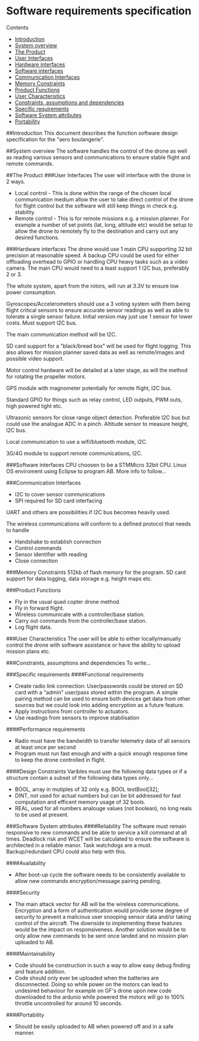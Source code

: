 # Software requirements specification

Contents
- [Introduction](https://github.com/FlyingBaguette/aero-boulangerie/blob/master/docs/requirement-specs/Software-requirements-specification.md#introduction)
- [System overview](https://github.com/FlyingBaguette/aero-boulangerie/blob/master/docs/requirement-specs/Software-requirements-specification.md#system-overview)
- [The Product](https://github.com/FlyingBaguette/aero-boulangerie/blob/master/docs/requirement-specs/Software-requirements-specification.md#the-product)
- [User Interfaces](https://github.com/FlyingBaguette/aero-boulangerie/blob/master/docs/requirement-specs/Software-requirements-specification.md#user-interfaces)
- [Hardware interfaces](https://github.com/FlyingBaguette/aero-boulangerie/blob/master/docs/requirement-specs/Software-requirements-specification.md#hardware-interfaces)
- [Software interfaces](https://github.com/FlyingBaguette/aero-boulangerie/blob/master/docs/requirement-specs/Software-requirements-specification.md#software-interfaces)
- [Communication Interfaces](https://github.com/FlyingBaguette/aero-boulangerie/blob/master/docs/requirement-specs/Software-requirements-specification.md#communication-interfaces)
- [Memory Constraints](https://github.com/FlyingBaguette/aero-boulangerie/blob/master/docs/requirement-specs/Software-requirements-specification.md#memory-constraints)
- [Product Functions](https://github.com/FlyingBaguette/aero-boulangerie/blob/master/docs/requirement-specs/Software-requirements-specification.md#product-functions)
- [User Characteristics](https://github.com/FlyingBaguette/aero-boulangerie/blob/master/docs/requirement-specs/Software-requirements-specification.md#user-characteristics)
- [Constraints, assumptions and dependencies](https://github.com/FlyingBaguette/aero-boulangerie/blob/master/docs/requirement-specs/Software-requirements-specification.md#constraints,-assumptions-and-dependencies)
- [Specific requirements](https://github.com/FlyingBaguette/aero-boulangerie/blob/master/docs/requirement-specs/Software-requirements-specification.md#specific-requirements)
- [Software System attributes](https://github.com/FlyingBaguette/aero-boulangerie/blob/master/docs/requirement-specs/Software-requirements-specification.md#software-system-attributes)
- [Portability](https://github.com/FlyingBaguette/aero-boulangerie/blob/master/docs/requirement-specs/Software-requirements-specification.md#portability)

##Introduction
This document describes the function software design specification for the "aero boulangerie".

##System overview
The software handles the control of the drone as well as reading various sensors and communications to ensure stable flight and remote commands.

##The Product
###User Interfaces
The user will interface with the drone in 2 ways.
* Local control - This is done within the range of the chosen local communication medium allow the user to take direct control of the drone for flight control but the software will still keep things in check e.g. stability.
* Remote control - This is for remote missions e.g. a mission planner. For example a number of set points (lat, long, altitude etc) would be setup to allow the drone to remotely fly to the destination and carry out any desired functions.

###Hardware interfaces
The drone would use 1 main CPU supporting 32 bit precision at reasonable speed. A backup CPU could be used for either offloading overhead to GPIO or handling CPU heavy tasks such as a video camera. The main CPU would need to a least support 1 I2C bus, preferably 2 or 3.

The whole system, apart from the rotors, will run at 3.3V to ensure low power consumption.

Gyroscopes/Accelerometers should use a 3 voting system with them being flight critical sensors to ensure accurate sensor readings as well as able to tolerate a single sensor failure. Initial version may just use 1 sensor for lower costs. Must support I2C bus.

The main communication method will be I2C.

SD card support for a "black/bread box" will be used for flight logging. This also allows for mission planner saved data as well as remote/images and possible video support.

Motor control hardware will be detailed at a later stage, as will the method for rotating the propeller motors.

GPS module with magnometer potentially for remote flight, I2C bus.

Standard GPIO for things such as relay control, LED outputs, PWM outs, high powered light etc.

Ultrasonic sensors for close range object detection. Preferable I2C bus but could use the analogue ADC in a pinch.
Altitude sensor to measure height, I2C bus.

Local communication to use a wifi/bluetooth module, I2C.

3G/4G module to support remote communications, I2C.


###Software interfaces
CPU choosen to be a STMMicro 32bit CPU. Linux OS enviroment using Eclipse to program AB. More info to follow...

###Communication Interfaces
- I2C to cover sensor communications
- SPI required for SD card interfacing

UART and others are possibilities if I2C bus becomes heavily used.

The wireless communications will conform to a defined protocol that needs to handle
- Handshake to establish connection
- Control commands
- Sensor identifier with reading
- Close connection


###Memory Constraints
512kb of flash memory for the program.
SD card support for data logging, data storage e.g. height maps etc.

###Product Functions
* Fly in the usual quad copter drone method.
* Fly in forward flight.
* Wireless communicate with a controller/base station.
* Carry out commands from the controller/base station.
* Log flight data.

###User Characteristics
The user will be able to either locally/manually control the drone with software assistance or have the ability to upload mission plans etc.

###Constraints, assumptions and dependencies
To write...

###Specific requirements
####Functional requirements
* Create radio link connection: User/passwords could be stored on SD card with a "admin" user/pass stored within the program. A simple pairing method can be used to ensure both devices get data from other sources but we could look into adding encryption as a future feature.
* Apply instructions from controller to actuators.
* Use readings from sensors to improve stabilisation

####Performance requirements
* Radio must have the bandwidth to transfer telemetry data of all sensors at least once per second 
* Program must run fast enough and with a quick enough response time to keep the drone controlled in flight.

####Design Constraints
Varibles must use the following data types or if a structure contain a subset of the following data types only...
* BOOL, array in mutiples of 32 only e.g. BOOL testBool[32];
* DINT, not used for actual numbers but can be bit addressed for fast computation and efficent memory usage of 32 bools.
* REAL, used for all numbers analouge values (not boolean), no long reals to be used at present.

###Software System attributes
####Reliability
The software must remain responsive to new commands and be able to service a kill command at all times. Deadlock risk and WCET will be calculated to ensure the software is architected in a reliable manor. Task watchdogs are a must. Backup/redundant CPU could also help with this.

####Availability
* After boot-up cycle the software needs to be consistently available to allow new commands encryption/message pairing pending.

####Security
* The main attack vector for AB will be the wireless communications. Encryption and a form of authentication would provide some degree of security to prevent a malicious user snooping sensor data and/or taking control of the aircraft. The downside to implementing these features would be the impact on responsiveness. Another solution would be to only allow new commands to be sent once landed and no mission plan uploaded to AB.

####Maintainability
* Code should be construction in such a way to allow easy debug finding and feature addition.
* Code should only ever be uploaded when the batteries are disconnected. Doing so while power on the motors can lead to undesired behaviour for example on GF's drone upon new code downloaded to the ardunio while powered the motors will go to 100% throttle uncontrolled for around 10 seconds.

####Portability
* Should be easily uploaded to AB when powered off and in a safe manner.
